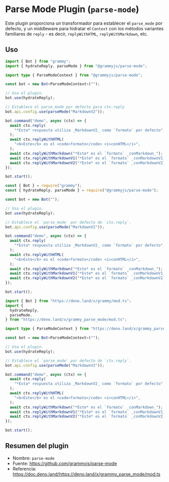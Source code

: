 # Parse Mode Plugin (`parse-mode`)

<Tag type="official-es"/>

Este plugin proporciona un transformador para establecer el `parse_mode` por defecto, y un middleware para hidratar el `Context` con los métodos variantes familiares de `reply` - es decir, `replyWithHTML`, `replyWithMarkdown`, etc.

## Uso

<CodeGroup>
  <CodeGroupItem title="TypeScript" active>

```ts
import { Bot } from "grammy";
import { hydrateReply, parseMode } from "@grammyjs/parse-mode";

import type { ParseModeContext } from "@grammyjs/parse-mode";

const bot = new Bot<ParseModeContext>("");

// Usa el plugin.
bot.use(hydrateReply);

// Establece el parse_mode por defecto para ctx.reply
bot.api.config.use(parseMode("MarkdownV2"));

bot.command("demo", async (ctx) => {
  await ctx.reply(
    "*Esta* respuesta utiliza _MarkdownV2_ como `formato` por defecto",
  );
  await ctx.replyWithHTML(
    "<b>Este</b> es el <code>formato</code> <i>conHTML</i>",
  );
  await ctx.replyWithMarkdown("*Este* es el `formato` _conMarkdown_");
  await ctx.replyWithMarkdownV1("*Este* es el `formato` _conMarkdownV1_");
  await ctx.replyWithMarkdownV2("*Este* es el `formato` _conMarkdownV2_");
});

bot.start();
```

</CodeGroupItem>
 <CodeGroupItem title="JavaScript">

```js
const { Bot } = require("grammy");
const { hydrateReply, parseMode } = require("@grammyjs/parse-mode");

const bot = new Bot("");

// Usa el plugin.
bot.use(hydrateReply);

// Establece el `parse_mode` por defecto de `ctx.reply`.
bot.api.config.use(parseMode("MarkdownV2"));

bot.command("demo", async (ctx) => {
  await ctx.reply(
    "*Esta* respuesta utiliza _MarkdownV2_ como `formato` por defecto",
  );
  await ctx.replyWithHTML(
    "<b>Este</b> es el <code>formato</code> <i>conHTML</i>",
  );
  await ctx.replyWithMarkdown("*Este* es el `formato` _conMarkdown_");
  await ctx.replyWithMarkdownV1("*Este* es el `formato` _conMarkdownV1_");
  await ctx.replyWithMarkdownV2("*Este* es el `formato` _conMarkdownV2_");
});

bot.start();
```

</CodeGroupItem>
 <CodeGroupItem title="Deno">

```ts
import { Bot } from "https://deno.land/x/grammy/mod.ts";
import {
  hydrateReply,
  parseMode,
} from "https://deno.land/x/grammy_parse_mode/mod.ts";

import type { ParseModeContext } from "https://deno.land/x/grammy_parse_mode/mod.ts";

const bot = new Bot<ParseModeContext>("");

// Usa el plugin.
bot.use(hydrateReply);

// Establece el `parse_mode` por defecto de `ctx.reply`.
bot.api.config.use(parseMode("MarkdownV2"));

bot.command("demo", async (ctx) => {
  await ctx.reply(
    "*Esta* respuesta utiliza _MarkdownV2_ como `formato` por defecto",
  );
  await ctx.replyWithHTML(
    "<b>Este</b> es el <code>formato</code> <i>conHTML</i>",
  );
  await ctx.replyWithMarkdown("*Este* es el `formato` _conMarkdown_");
  await ctx.replyWithMarkdownV1("*Este* es el `formato` _conMarkdownV1_");
  await ctx.replyWithMarkdownV2("*Este* es el `formato` _conMarkdownV2_");
});

bot.start();
```

</CodeGroupItem>
</CodeGroup>

## Resumen del plugin

- Nombre: `parse-mode`
- Fuente: <https://github.com/grammyjs/parse-mode>
- Referencia: <https://doc.deno.land/https://deno.land/x/grammy_parse_mode/mod.ts>
